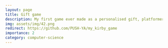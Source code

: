 ```yaml
---
layout: page
title: Gift game
description: My first game ever made as a personalised gift, platformer 2D shooter
img: assets/img/42.png
redirect: https://github.com/PUSH-YA/my_kirby_game
importance: 2
category: computer-science
---
```


